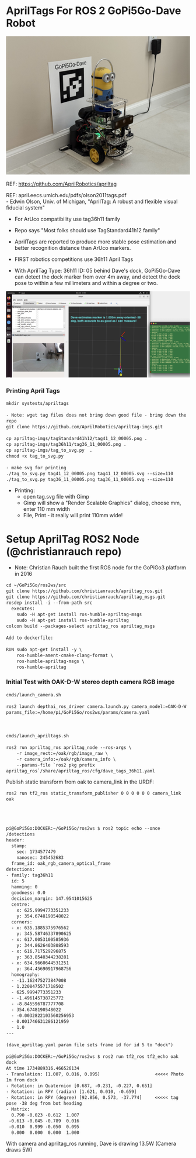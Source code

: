 # AprilTags For ROS 2 GoPi5Go-Dave Robot  

<img src="https://github.com/slowrunner/GoPi5Go/blob/main/systests/apriltags/2024-12-22_Dave_On_Dock_With_New_AprilTag_Dock_Sign.jpg" width="600" />  


REF:  https://github.com/AprilRobotics/apriltag  

REF: april.eecs.umich.edu/pdfs/olson2011tags.pdf  
     - Edwin Olson, Univ. of Michigan, "AprilTag: A robust and flexible visual fiducial system"  


- For ArUco compatibility use tag36h11 family  

- Repo says "Most folks should use TagStandard41h12 family"  

- AprilTags are reported to produce more stable pose estimation and better recognition distance than ArUco markers.  
 
- FIRST robotics competitions use 36h11 April Tags  

- With AprilTag Type: 36h11  ID: 05 behind Dave's dock, GoPi5Go-Dave can detect the dock marker from over 4m away, and detect the dock pose to within a few millimeters and within a degree or two.  

<img src="https://github.com/slowrunner/GoPi5Go/blob/main/systests/apriltags/Dave_1m_From_Dock_AprilTag.jpg" width="800" />  

### Printing April Tags  

```
mkdir systests/apriltags

- Note: wget tag files does not bring down good file - bring down the repo
git clone https://github.com/AprilRobotics/apriltag-imgs.git

cp apriltag-imgs/tagStandard41h12/tag41_12_00005.png .
cp apriltag-imgs/tag36h11/tag36_11_00005.png .
cp apriltag-imgs/tag_to_svg.py  .
chmod +x tag_to_svg.py

- make svg for printing
./tag_to_svg.py tag41_12_00005.png tag41_12_00005.svg --size=110
./tag_to_svg.py tag36_11_00005.png tag36_11_00005.svg --size=110

```

- Printing:  
  - open tag.svg file with Gimp  
  - Gimp will show a "Render Scalable Graphics" dialog, choose mm, enter 110 mm width  
  - File, Print - it really will print 110mm wide!  



# Setup AprilTag ROS2 Node (@christianrauch repo)  

- Note: Christian Rauch built the first ROS node for the GoPiGo3 platform in 2016  

```
cd ~/GoPi5Go/ros2ws/src  
git clone https://github.com/christianrauch/apriltag_ros.git  
git clone https://github.com/christianrauch/apriltag_msgs.git
rosdep install -i --from-path src  
  executes:  
    sudo -H apt-get install ros-humble-apriltag-msgs  
    sudo -H apt-get install ros-humble-apriltag  
colcon build --packages-select apriltag_ros apriltag_msgs

Add to dockerfile:

RUN sudo apt-get install -y \
    ros-humble-ament-cmake-clang-format \
    ros-humble-apriltag-msgs \
    ros-humble-apriltag 

```

### Initial Test with OAK-D-W stereo depth camera RGB image

```
cmds/launch_camera.sh

ros2 launch depthai_ros_driver camera.launch.py camera_model:=OAK-D-W params_file:=/home/pi/GoPi5Go/ros2ws/params/camera.yaml 



cmds/launch_apriltags.sh

ros2 run apriltag_ros apriltag_node --ros-args \
    -r image_rect:=/oak/rgb/image_raw \
    -r camera_info:=/oak/rgb/camera_info \
    --params-file `ros2 pkg prefix apriltag_ros`/share/apriltag_ros/cfg/dave_tags_36h11.yaml

```

Publish static transform from oak to camera_link in the URDF:
```
ros2 run tf2_ros static_transform_publisher 0 0 0 0 0 0 camera_link oak




pi@GoPi5Go:DOCKER:~/GoPi5Go/ros2ws $ ros2 topic echo --once /detections
header:
  stamp:
    sec: 1734577479
    nanosec: 245452683
  frame_id: oak_rgb_camera_optical_frame
detections:
- family: tag36h11
  id: 5
  hamming: 0
  goodness: 0.0
  decision_margin: 147.9541015625
  centre:
    x: 625.9994773351233
    y: 354.6748190548022
  corners:
  - x: 635.1885375976562
    y: 345.58746337890625
  - x: 617.0053100585936
    y: 344.8626403808593
  - x: 616.717529296875
    y: 363.8540344238281
  - x: 634.9660644531251
    y: 364.45690917968756
  homography:
  - -11.162475273847008
  - 1.2208475571718502
  - 625.9994773351233
  - -1.496145738725772
  - -8.845596787777708
  - 354.6748190548022
  - -0.0032822103560256953
  - 0.001746631286121959
  - 1.0
---

(dave_apriltag.yaml param file sets frame id for id 5 to "dock")

pi@GoPi5Go:DOCKER:~/GoPi5Go/ros2ws $ ros2 run tf2_ros tf2_echo oak dock
At time 1734889316.466526134
- Translation: [1.007, 0.016, 0.095]                     <<<<< Photo 1m from dock
- Rotation: in Quaternion [0.687, -0.231, -0.227, 0.651]
- Rotation: in RPY (radian) [1.621, 0.010, -0.659]
- Rotation: in RPY (degree) [92.856, 0.573, -37.774]     <<<<< tag pose -38 deg from bot heading
- Matrix:
  0.790 -0.023 -0.612  1.007
 -0.613 -0.045 -0.789  0.016
 -0.010  0.999 -0.050  0.095
  0.000  0.000  0.000  1.000

```



With camera and apriltag_ros running, Dave is drawing 13.5W  (Camera draws 5W)




